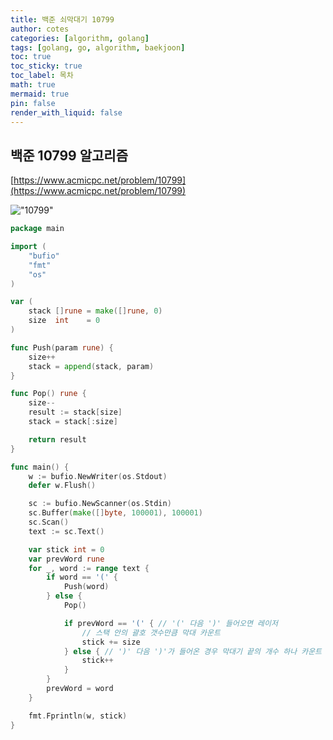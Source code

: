 ```yaml
---
title: 백준 쇠막대기 10799
author: cotes
categories: [algorithm, golang]
tags: [golang, go, algorithm, baekjoon]
toc: true
toc_sticky: true
toc_label: 목차
math: true
mermaid: true
pin: false
render_with_liquid: false
---
```


## 백준 10799 알고리즘  
[https://www.acmicpc.net/problem/10799](https://www.acmicpc.net/problem/10799)

!["10799"](/assets/img/algorithm/baekjoon-10799.png)  

```go
package main

import (
	"bufio"
	"fmt"
	"os"
)

var (
	stack []rune = make([]rune, 0)
	size  int    = 0
)

func Push(param rune) {
	size++
	stack = append(stack, param)
}

func Pop() rune {
	size--
	result := stack[size]
	stack = stack[:size]

	return result
}

func main() {
	w := bufio.NewWriter(os.Stdout)
	defer w.Flush()

	sc := bufio.NewScanner(os.Stdin)
	sc.Buffer(make([]byte, 100001), 100001)
	sc.Scan()
	text := sc.Text()

	var stick int = 0
	var prevWord rune
	for _, word := range text {
		if word == '(' {
			Push(word)
		} else {
			Pop()

			if prevWord == '(' { // '(' 다음 ')' 들어오면 레이저 
                // 스택 안의 괄호 갯수만큼 막대 카운트
				stick += size 
			} else { // ')' 다음 ')'가 들어온 경우 막대기 끝의 개수 하나 카운트
				stick++
			}
		}
		prevWord = word
	}

	fmt.Fprintln(w, stick)
}
```